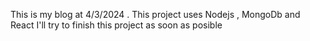 This is my blog at 4/3/2024 .  This project uses Nodejs , MongoDb and React 
I'll try to finish this project as soon as posible 
